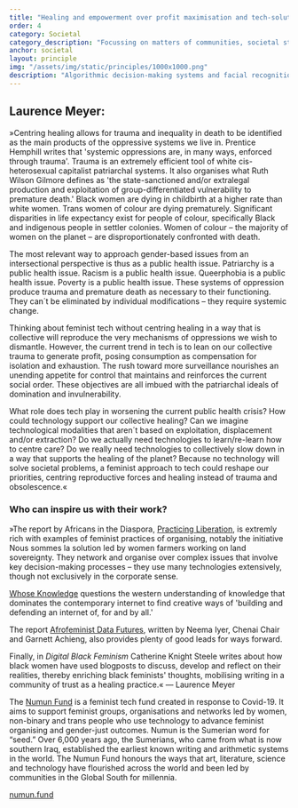```yaml
---
title: "Healing and empowerment over profit maximisation and tech-solutionism."
order: 4
category: Societal
category_description: "Focussing on matters of communities, societal structures, location, economies"
anchor: societal
layout: principle
img: "/assets/img/static/principles/1000x1000.png"
description: "Algorithmic decision-making systems and facial recognition tools used by governments and industries currently obscure and reinforce existing injustices. Instead of creating safer spaces for discourse and exchange, social media networks capitalise on trauma and hate speech. More broadly, digital technologies surveil, control and radicalise their users. To ensure collective and individual well-being and flourishing, technologies must center around the needs of communities rather than prioritising profit maximisation above all."
---
```


## Laurence Meyer:

»Centring healing allows for trauma and inequality in death to be identified as the main products of the oppressive systems we live in. Prentice Hemphill writes that 'systemic oppressions are, in many ways, enforced through trauma'. Trauma is an extremely efficient tool of white cis-heterosexual capitalist patriarchal systems. It also organises what Ruth Wilson Gilmore defines as 'the state-sanctioned and/or extralegal production and exploitation of group-differentiated vulnerability to premature death.' Black women are dying in childbirth at a higher rate than white women. Trans women of colour are dying prematurely. Significant disparities in life expectancy exist for people of colour, specifically Black and indigenous people in settler colonies. Women of colour – the majority of women on the planet – are disproportionately confronted with death. 

The most relevant way to approach gender-based issues from an intersectional perspective is thus as a public health issue. Patriarchy is a public health issue. Racism is a public health issue. Queerphobia is a public health issue. Poverty is a public health issue. These systems of oppression produce trauma and premature death as necessary to their functioning. They can´t be eliminated by individual modifications – they require systemic change. 

Thinking about feminist tech without centring healing in a way that is collective will reproduce the very mechanisms of oppressions we wish to dismantle. However, the current trend in tech is to lean on our collective trauma to generate profit, posing consumption as compensation for isolation and exhaustion. The rush toward more surveillance nourishes an unending appetite for control that maintains and reinforces the current social order. These objectives are all imbued with the patriarchal ideals of domination and invulnerability. 

What role does tech play in worsening the current public health crisis? How could technology support our collective healing? Can we imagine technological modalities that aren´t based on exploitation, displacement and/or extraction? Do we actually need technologies to learn/re-learn how to centre care? Do we really need technologies to collectively slow down in a way that supports the healing of the planet? Because no technology will solve societal problems, a feminist approach to tech could reshape our priorities, centring reproductive forces and healing instead of trauma and obsolescence.«

<div class="principle-info-box" markdown="1">

### Who can inspire us with their work?

»The report by Africans in the Diaspora, [Practicing Liberation](https://www.africansinthediaspora.org/practicing-liberation), is extremly rich with examples of feminist practices of organising, notably the initiative Nous sommes la solution led by women farmers working on land sovereignty. They network and organise over complex issues that involve key decision-making processes – they use many technologies extensively, though not exclusively in the corporate sense. 

[Whose Knowledge](https://whoseknowledge.org/about-us/) questions the western understanding of knowledge that dominates the contemporary internet to find creative ways of 'building and defending an internet of, for and by all.' 

The report [Afrofeminist Data Futures](https://pollicy.org/wp-content/uploads/2021/09/Afrofeminist-Data-Futures-Report-ENGLISH.pdf), written by Neema Iyer, Chenai Chair and Garnett Achieng, also provides plenty of good leads for ways forward. 

Finally, in *Digital Black Feminism* Catherine Knight Steele writes about how black women have used blogposts to discuss, develop and reflect on their realities, thereby enriching black feminists' thoughts, mobilising writing in a community of trust as a healing practice.« — Laurence Meyer


The [Numun Fund](https://numun.fund/) is a feminist tech fund created in response to Covid-19. It aims to support feminist groups, organisations and networks led by women, non-binary and trans people who use technology to advance feminist organising and gender-just outcomes. Numun is the Sumerian word for “seed.” Over 6,000 years ago, the Sumerians, who came from what is now southern Iraq, established the earliest known writing and arithmetic systems in the world. The Numun Fund honours the ways that art, literature, science and technology have flourished across the world and been led by communities in the Global South for millennia.

[numun.fund](https://numun.fund/)

</div>







